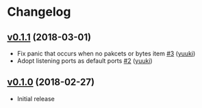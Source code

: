 # Changelog

## [v0.1.1](https://github.com/yuuki/lsconntrack/compare/v0.1.0...v0.1.1) (2018-03-01)

* Fix panic that occurs when no pakcets or bytes item [#3](https://github.com/yuuki/lsconntrack/pull/3) ([yuuki](https://github.com/yuuki))
* Adopt listening ports as default ports [#2](https://github.com/yuuki/lsconntrack/pull/2) ([yuuki](https://github.com/yuuki))

## [v0.1.0](https://github.com/yuuki/lsconntrack/compare/...v0.1.0) (2018-02-27)

* Initial release

